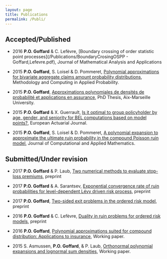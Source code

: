 ```yaml
---
layout: page
title: Publications
permalink: /Publi/
---
```


## Accepted/Published

* 2016 **P.O. Goffard** & C. Lefèvre, [Boundary crossing of order statistic point processes](/Publications/BoundaryCrosingOSPP - Goffard,Lefevre.pdf), Journal of Mathematical Analysis and Applications

* 2015 **P.O. Goffard**, S. Loisel & D. Pommeret, [Polynomial approximations for bivariate aggregate claims amount probability distributions](/Publications/Goffard_Loisel_Pommeret_RevisedVersion1.pdf), Methodology and Computing in Applied Probability.

* 2015 **P.O. Goffard**, [Approximations polynomiales de densités de probabilité et applications en assurance](/Publications/Main.pdf), PhD Thesis, Aix-Marseille University.

* 2015 **P.O. Goffard** & X. Guerrault, [Is it optimal to group policyholder by age, gender, and seniority for BEL computations based on model points?](/Publications/DraftMPGrouping.pdf), European Actuarial Journal.

* 2015 **P.O. Goffard**, S. Loisel & D. Pommeret, [A polynomial expansion to approximate the ultimate ruin probability in the compound Poisson ruin model](/Publications/Goffard_Loisel_Pommeret_June2015_Ruin_Probability_Approximation.pdf), Journal of Computational and Applied Mathematics.

## Submitted/Under revision

* 2017 **P.O. Goffard** & P. Laub, [Two numerical methods to evaluate stop-loss premiums](/Publications/GoffardLaub_PolynomialApproximationCompoundDistribution.pdf), preprint

* 2017 **P.O. Goffard** & A. Sarantsev, [Exponential convergence rate of ruin probabilities for level-dependent Lévy driven risk process](/Publications/GoffardSarantsevExponentialRateRuinProbabilities.pdf), preprint

* 2017 **P.O. Goffard**, [Two-sided exit problems in the ordered risk model](/Publications/Goffard_FirstExitTime_Main.pdf), preprint

* 2016 **P.O. Goffard** & C. Lefèvre, [Duality in ruin problems for ordered risk models](/Publications/Goffard_Lefevre_RuinTimeOrderedDualRiskModel.pdf), preprint

* 2016 **P.O. Goffard**, [Polynomial approximations suited for compound distribution: Applications to insurance](/Publications/GoffardPO_SCOR_Paper.pdf), Working paper.

* 2015 S. Asmussen, **P.O. Goffard**, & P. Laub, [Orthonormal polynomial expansions and lognormal sum densities](/Publications/Asmussen_Goffard_Laub_LogNormalPolynomialApproximation.pdf), Working paper.

